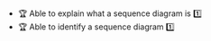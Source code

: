 * <span id="outcome-sequenceDiagrams-introduction-one">:trophy: Able to explain what a sequence diagram is :one:</span>
* <span id="outcome-sequenceDiagrams-introduction-two">:trophy: Able to identify a sequence diagram :one:</span>
